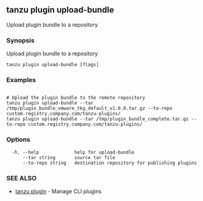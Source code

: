 ## tanzu plugin upload-bundle

Upload plugin bundle to a repository

### Synopsis

Upload plugin bundle to a repository

```
tanzu plugin upload-bundle [flags]
```

### Examples

```

# Upload the plugin bundle to the remote repository
tanzu plugin upload-bundle --tar /tmp/plugin_bundle_vmware_tkg_default_v1.0.0.tar.gz --to-repo custom.registry.company.com/tanzu-plugins/
tanzu plugin upload-bundle --tar /tmp/plugin_bundle_complete.tar.gz --to-repo custom.registry.company.com/tanzu-plugins/
```

### Options

```
  -h, --help             help for upload-bundle
      --tar string       source tar file
      --to-repo string   destination repository for publishing plugins
```

### SEE ALSO

* [tanzu plugin](tanzu_plugin.md)	 - Manage CLI plugins

